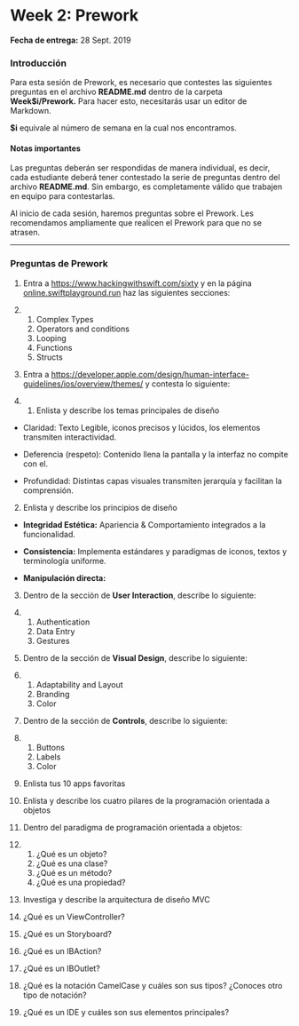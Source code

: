 # Week 2: Prework

**Fecha de entrega:** 28 Sept. 2019

### Introducción

Para esta sesión de Prework, es necesario que contestes las siguientes preguntas en el archivo **README.md** dentro de la carpeta **Week\$i/Prework.** Para hacer esto, necesitarás usar un editor de Markdown.

**\$i** equivale al número de semana en la cual nos encontramos.

#### **Notas importantes**

Las preguntas deberán ser respondidas de manera individual, es decir, cada estudiante deberá tener contestado la serie de preguntas dentro del archivo **README.md**. Sin embargo, es completamente válido que trabajen en equipo para contestarlas.

Al inicio de cada sesión, haremos preguntas sobre el Prework. Les recomendamos ampliamente que realicen el Prework para que no se atrasen.

---

### Preguntas de Prework

1. Entra a https://www.hackingwithswift.com/sixty y en la página [online.swiftplayground.run](http://online.swiftplayground.run) haz las siguientes secciones:

2. 1. Complex Types
   2. Operators and conditions
   3. Looping
   4. Functions
   5. Structs

3. Entra a https://developer.apple.com/design/human-interface-guidelines/ios/overview/themes/ y contesta lo siguiente:

4. 1. Enlista y describe los temas principales de diseño

- Claridad: Texto Legible, iconos precisos y lúcidos, los elementos transmiten interactividad. 

- Deferencia (respeto): Contenido llena la pantalla y la interfaz no compite con el.
- Profundidad: Distintas capas visuales transmiten jerarquía y facilitan la comprensión.

2.  Enlista y describe los principios de diseño

- **Integridad Estética:** Apariencia & Comportamiento integrados a la funcionalidad. 
- **Consistencia:** Implementa estándares y paradigmas de iconos, textos y terminología uniforme.

- **Manipulación directa:**

3.  Dentro de la sección de **User Interaction**, describe lo siguiente:

4.  1. Authentication
    2. Data Entry
    3. Gestures

5.  Dentro de la sección de **Visual Design**, describe lo siguiente:

6.  1. Adaptability and Layout
    2. Branding
    3. Color

7.  Dentro de la sección de **Controls**, describe lo siguiente:

8.  1. Buttons
    2. Labels
    3. Color

9.  Enlista tus 10 apps favoritas

10. Enlista y describe los cuatro pilares de la programación orientada a objetos

11. Dentro del paradigma de programación orientada a objetos:

12. 1.  ¿Qué es un objeto?
    2.  ¿Qué es una clase?
    3.  ¿Qué es un método?
    4.  ¿Qué es una propiedad?

13. Investiga y describe la arquitectura de diseño MVC

14. ¿Qué es un ViewController?

15. ¿Qué es un Storyboard?

16. ¿Qué es un IBAction?

17. ¿Qué es un IBOutlet?

18. ¿Qué es la notación CamelCase y cuáles son sus tipos? ¿Conoces otro tipo de notación?

19. ¿Qué es un IDE y cuáles son sus elementos principales?

